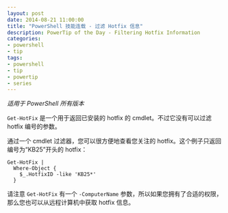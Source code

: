 ```yaml
---
layout: post
date: 2014-08-21 11:00:00
title: "PowerShell 技能连载 - 过滤 Hotfix 信息"
description: PowerTip of the Day - Filtering Hotfix Information
categories:
- powershell
- tip
tags:
- powershell
- tip
- powertip
- series
---
```

_适用于 PowerShell 所有版本_

`Get-HotFix` 是一个用于返回已安装的 hotfix 的 cmdlet。不过它没有可以过滤 hotfix 编号的参数。

通过一个 cmdlet 过滤器，您可以很方便地查看您关注的 hotfix。这个例子只返回编号为“KB25”开头的 hotfix：

    Get-HotFix |
      Where-Object {
        $_.HotfixID -like 'KB25*'
      }


请注意 `Get-HotFix` 有一个 `-ComputerName` 参数，所以如果您拥有了合适的权限，那么您也可以从远程计算机中获取 hotfix 信息。

<!--本文国际来源：[Filtering Hotfix Information](http://community.idera.com/powershell/powertips/b/tips/posts/filtering-hotfix-information)-->
